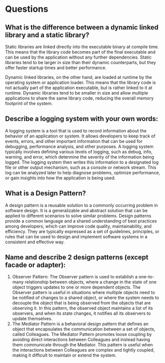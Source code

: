 # Questions

## What is the difference between a dynamic linked library and a static library?

Static libraries are linked directly into the executable binary at compile time. This means that the library code becomes part of the final executable and can be used by the application without any further dependencies. Static libraries tend to be larger in size than their dynamic counterparts, but they offer faster startup times and better performance.

Dynamic linked libraries, on the other hand, are loaded at runtime by the operating system or application loader. This means that the library code is not actually part of the application executable, but is rather linked to it at runtime. Dynamic libraries tend to be smaller in size and allow multiple applications to share the same library code, reducing the overall memory footprint of the system.

## Describe a logging system with your own words:

A logging system is a tool that is used to record information about the behavior of an application or system. It allows developers to keep track of events, errors, and other important information that can be used for debugging, performance analysis, and other purposes. A logging system typically involves defining various levels of logging, such as debug, info, warning, and error, which determine the severity of the information being logged. The logging system then writes this information to a designated log file or other output mechanism, such as a console or network stream. This log can be analyzed later to help diagnose problems, optimize performance, or gain insights into how the application is being used.

## What is a Design Pattern?

A design pattern is a reusable solution to a commonly occurring problem in software design. It is a generalizable and abstract solution that can be applied to different scenarios to solve similar problems. Design patterns provide a common language and a shared understanding of best practices among developers, which can improve code quality, maintainability, and efficiency. They are typically expressed as a set of guidelines, principles, or rules that can be used to design and implement software systems in a consistent and effective way.

## Name and describe 2 design patterns (except facade or adapter):

1. Observer Pattern: The Observer pattern is used to establish a one-to-many relationship between objects, where a change in the state of one object triggers updates to one or more dependent objects. The Observer pattern is useful in situations where multiple objects need to be notified of changes to a shared object, or where the system needs to decouple the object that is being observed from the objects that are observing it. In this pattern, the observed object maintains a list of its observers, and when its state changes, it notifies all its observers to update themselves.
2. The Mediator Pattern is a behavioral design pattern that defines an object that encapsulates the communication between a set of objects, called Colleagues. The Mediator Pattern promotes loose coupling by avoiding direct interactions between Colleagues and instead having them communicate through the Mediator. This pattern is useful when the interactions between Colleagues are complex and tightly coupled, making it difficult to maintain or extend the system.